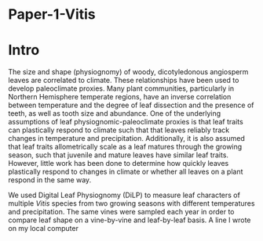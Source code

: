 # Paper-1-Vitis
# Intro

The size and shape (physiognomy) of woody, dicotyledonous angiosperm leaves are correlated to climate.  These relationships have been used to develop paleoclimate proxies. Many plant communities, particularly in Northern Hemisphere temperate regions, have an inverse correlation between temperature and the degree of leaf dissection and the presence of teeth, as well as tooth size and abundance. One of the underlying assumptions of leaf physiognomic-paleoclimate proxies is that leaf traits can plastically respond to climate such that that leaves reliably track changes in temperature and precipitation.  Additionally, it is also assumed that leaf traits allometrically scale as a leaf matures through the growing season, such that juvenile and mature leaves have similar leaf traits. However, little work has been done to determine how quickly leaves plastically respond to changes in climate or whether all leaves on a plant respond in the same way. 

We used Digital Leaf Physiognomy (DiLP) to measure leaf characters of multiple *Vitis* species from two growing seasons with different temperatures and precipitation. The same vines were sampled each year in order to compare leaf shape on a vine-by-vine and leaf-by-leaf basis.
A line I wrote on my local computer
